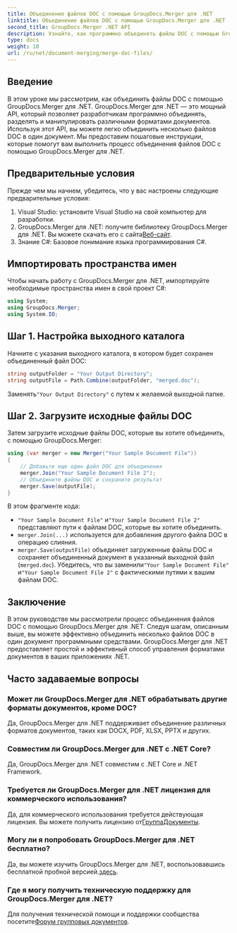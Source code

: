 ```yaml
---
title: Объединение файлов DOC с помощью GroupDocs.Merger для .NET
linktitle: Объединение файлов DOC с помощью GroupDocs.Merger для .NET
second_title: GroupDocs.Merger .NET API
description: Узнайте, как программно объединять файлы DOC с помощью GroupDocs.Merger для .NET. Следуйте нашему пошаговому руководству, чтобы легко объединить несколько документов в один.
type: docs
weight: 10
url: /ru/net/document-merging/merge-doc-files/
---
```

## Введение
В этом уроке мы рассмотрим, как объединить файлы DOC с помощью GroupDocs.Merger для .NET. GroupDocs.Merger для .NET — это мощный API, который позволяет разработчикам программно объединять, разделять и манипулировать различными форматами документов. Используя этот API, вы можете легко объединить несколько файлов DOC в один документ. Мы предоставим пошаговые инструкции, которые помогут вам выполнить процесс объединения файлов DOC с помощью GroupDocs.Merger для .NET.
## Предварительные условия
Прежде чем мы начнем, убедитесь, что у вас настроены следующие предварительные условия:
1. Visual Studio: установите Visual Studio на свой компьютер для разработки.
2.  GroupDocs.Merger для .NET: получите библиотеку GroupDocs.Merger для .NET. Вы можете скачать его с сайта[Веб-сайт](https://releases.groupdocs.com/merger/net/).
3. Знание C#: Базовое понимание языка программирования C#.
## Импортировать пространства имен
Чтобы начать работу с GroupDocs.Merger для .NET, импортируйте необходимые пространства имен в свой проект C#:
```csharp
using System; 
using GroupDocs.Merger;
using System.IO;
```
## Шаг 1. Настройка выходного каталога
Начните с указания выходного каталога, в котором будет сохранен объединенный файл DOC:
```csharp
string outputFolder = "Your Output Directory";
string outputFile = Path.Combine(outputFolder, "merged.doc");
```
 Заменять`"Your Output Directory"` с путем к желаемой выходной папке.
## Шаг 2. Загрузите исходные файлы DOC
Затем загрузите исходные файлы DOC, которые вы хотите объединить, с помощью GroupDocs.Merger:
```csharp
using (var merger = new Merger("Your Sample Document File"))
{
    // Добавьте еще один файл DOC для объединения
    merger.Join("Your Sample Document File 2");
    // Объедините файлы DOC и сохраните результат
    merger.Save(outputFile);
}
```
В этом фрагменте кода:
- `"Your Sample Document File"` и`"Your Sample Document File 2"` представляют пути к файлам DOC, которые вы хотите объединить.
- `merger.Join(...)` используется для добавления другого файла DOC в операцию слияния.
- `merger.Save(outputFile)` объединяет загруженные файлы DOC и сохраняет объединенный документ в указанный выходной файл (`merged.doc`).
 Убедитесь, что вы заменили`"Your Sample Document File"` и`"Your Sample Document File 2"` с фактическими путями к вашим файлам DOC.
## Заключение
В этом руководстве мы рассмотрели процесс объединения файлов DOC с помощью GroupDocs.Merger для .NET. Следуя шагам, описанным выше, вы можете эффективно объединить несколько файлов DOC в один документ программными средствами. GroupDocs.Merger для .NET предоставляет простой и эффективный способ управления форматами документов в ваших приложениях .NET.

## Часто задаваемые вопросы
### Может ли GroupDocs.Merger для .NET обрабатывать другие форматы документов, кроме DOC?
Да, GroupDocs.Merger для .NET поддерживает объединение различных форматов документов, таких как DOCX, PDF, XLSX, PPTX и других.
### Совместим ли GroupDocs.Merger для .NET с .NET Core?
Да, GroupDocs.Merger для .NET совместим с .NET Core и .NET Framework.
### Требуется ли GroupDocs.Merger для .NET лицензия для коммерческого использования?
 Да, для коммерческого использования требуется действующая лицензия. Вы можете получить лицензию от[ГруппаДокументы](https://purchase.groupdocs.com/buy).
### Могу ли я попробовать GroupDocs.Merger для .NET бесплатно?
 Да, вы можете изучить GroupDocs.Merger для .NET, воспользовавшись бесплатной пробной версией.[здесь](https://releases.groupdocs.com/).
### Где я могу получить техническую поддержку для GroupDocs.Merger для .NET?
 Для получения технической помощи и поддержки сообщества посетите[Форум групповых документов](https://forum.groupdocs.com/c/merger/32).
